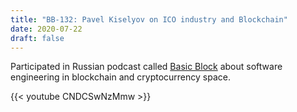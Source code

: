 ```yaml
---
title: "BB-132: Pavel Kiselyov on ICO industry and Blockchain"
date: 2020-07-22
draft: false
---
```


Participated in Russian podcast called [Basic Block](https://basicblockradio.com/e132/) about software engineering in blockchain and cryptocurrency space.

{{< youtube CNDCSwNzMmw >}}

<!--more-->
